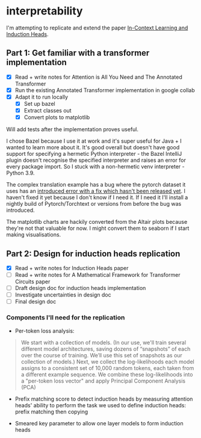 # interpretability

I'm attempting to replicate and extend the paper [In-Context Learning and Induction Heads](https://transformer-circuits.pub/2022/in-context-learning-and-induction-heads/index.html#:~:text=Induction%20heads%20are%20named%20by,Induction%20heads%20crystallize%20that%20inference.
).

## Part 1: Get familiar with a transformer implementation
- [x] Read + write notes for Attention is All You Need and The Annotated Transformer
- [x] Run the existing Annotated Transformer implementation in google collab
- [x] Adapt it to run locally
  - [x] Set up bazel
  - [x] Extract classes out
  - [x] Convert plots to matplotlib
  
Will add tests after the implementation proves useful.
  
I chose Bazel because I use it at work and it's super useful for Java + I wanted to learn more about it. It's good overall but doesn't have good support for specifying a hermetic Python interpreter - the Bazel IntelliJ plugin doesn't recognise the specified interpreter and raises an error for every package import. So I stuck with a non-hermetic venv interpreter - Python 3.9. 

The complex translation example has a bug where the pytorch dataset it uses has an [introduced error with a fix which hasn't been released yet](https://github.com/pytorch/text/issues/2001). I haven't fixed it yet because I don't know if I need it. If I need it I'll install a nightly build of Pytorch/Torchtext or versions from before the bug was introduced.

The matplotlib charts are hackily converted from the Altair plots because they're not that valuable for now. I might convert them to seaborn if I start making visualisations.

## Part 2: Design for induction heads replication
- [x] Read + write notes for Induction Heads paper
- [ ] Read + write notes for A Mathematical Framework for Transformer Circuits paper
- [ ] Draft design doc for induction heads implementation
- [ ] Investigate uncertainties in design doc
- [ ] Final design doc

### Components I'll need for the replication

* Per-token loss analysis:

> We start with a collection of models. (In our use, we'll train several different model architectures, saving dozens of “snapshots” of each over the course of training. We’ll use this set of snapshots as our collection of models.) Next, we collect the log-likelihoods each model assigns to a consistent set of 10,000 random tokens, each taken from a different example sequence. We combine these log-likelihoods into a "per-token loss vector" and apply Principal Component Analysis (PCA)

* Prefix matching score to detect induction heads by measuring attention heads' ability to perform the task we used to define induction heads: prefix matching then copying

* Smeared key parameter to allow one layer models to form induction heads
